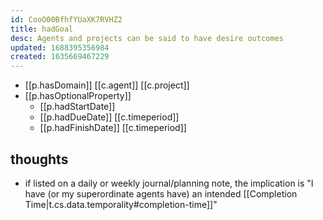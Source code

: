 ```yaml
---
id: CooO00BfhfYUaXK7RVHZ2
title: hadGoal
desc: Agents and projects can be said to have desire outcomes
updated: 1688395356984
created: 1635669467229
---
```




- [[p.hasDomain]] [[c.agent]] [[c.project]] 
- [[p.hasOptionalProperty]] 
  - [[p.hadStartDate]] 
  - [[p.hadDueDate]] [[c.timeperiod]]
  - [[p.hadFinishDate]] [[c.timeperiod]]

## thoughts

- if listed on a daily or weekly journal/planning note, the implication is "I have (or my superordinate agents have) an intended [[Completion Time|t.cs.data.temporality#completion-time]]"

